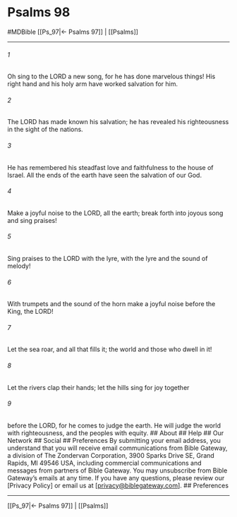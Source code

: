 # Psalms 98
#MDBible
[[Ps_97|← Psalms 97]] | [[Psalms]]

***


###### 1 
Oh sing to the LORD a new song, for he has done marvelous things! His right hand and his holy arm have worked salvation for him. 

###### 2 
The LORD has made known his salvation; he has revealed his righteousness in the sight of the nations. 

###### 3 
He has remembered his steadfast love and faithfulness to the house of Israel. All the ends of the earth have seen the salvation of our God. 

###### 4 
Make a joyful noise to the LORD, all the earth; break forth into joyous song and sing praises! 

###### 5 
Sing praises to the LORD with the lyre, with the lyre and the sound of melody! 

###### 6 
With trumpets and the sound of the horn make a joyful noise before the King, the LORD! 

###### 7 
Let the sea roar, and all that fills it; the world and those who dwell in it! 

###### 8 
Let the rivers clap their hands; let the hills sing for joy together 

###### 9 
before the LORD, for he comes to judge the earth. He will judge the world with righteousness, and the peoples with equity. ## About ## Help ## Our Network ## Social ## Preferences By submitting your email address, you understand that you will receive email communications from Bible Gateway, a division of The Zondervan Corporation, 3900 Sparks Drive SE, Grand Rapids, MI 49546 USA, including commercial communications and messages from partners of Bible Gateway. You may unsubscribe from Bible Gateway&rsquo;s emails at any time. If you have any questions, please review our [Privacy Policy] or email us at [privacy@biblegateway.com]. ## Preferences

***

[[Ps_97|← Psalms 97]] | [[Psalms]]
